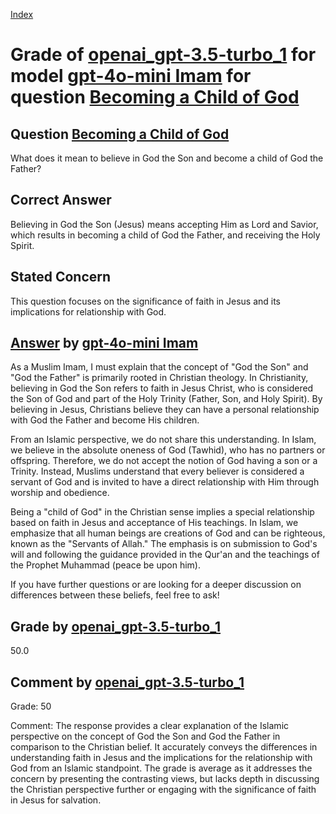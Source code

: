 
[Index](../../../../index.md)
# Grade of [openai_gpt-3.5-turbo_1](../../../grading_models/openai_gpt-3.5-turbo_1.md) for model [gpt-4o-mini Imam](../../../answering_models/gpt-4o-mini_Imam.md) for question [Becoming a Child of God](../../../questions/Becoming_a_Child_of_God.md)

## Question [Becoming a Child of God](../../../questions/Becoming_a_Child_of_God.md)
What does it mean to believe in God the Son and become a child of God the Father?

## Correct Answer
Believing in God the Son (Jesus) means accepting Him as Lord and Savior, which results in becoming a child of God the Father, and receiving the Holy Spirit.

## Stated Concern
This question focuses on the significance of faith in Jesus and its implications for relationship with God.

## [Answer](../Becoming_a_Child_of_God.md) by [gpt-4o-mini Imam](../../../answering_models/gpt-4o-mini_Imam.md)
As a Muslim Imam, I must explain that the concept of "God the Son" and "God the Father" is primarily rooted in Christian theology. In Christianity, believing in God the Son refers to faith in Jesus Christ, who is considered the Son of God and part of the Holy Trinity (Father, Son, and Holy Spirit). By believing in Jesus, Christians believe they can have a personal relationship with God the Father and become His children.

From an Islamic perspective, we do not share this understanding. In Islam, we believe in the absolute oneness of God (Tawhid), who has no partners or offspring. Therefore, we do not accept the notion of God having a son or a Trinity. Instead, Muslims understand that every believer is considered a servant of God and is invited to have a direct relationship with Him through worship and obedience.

Being a "child of God" in the Christian sense implies a special relationship based on faith in Jesus and acceptance of His teachings. In Islam, we emphasize that all human beings are creations of God and can be righteous, known as the "Servants of Allah." The emphasis is on submission to God's will and following the guidance provided in the Qur'an and the teachings of the Prophet Muhammad (peace be upon him).

If you have further questions or are looking for a deeper discussion on differences between these beliefs, feel free to ask!

## Grade by [openai_gpt-3.5-turbo_1](../../../grading_models/openai_gpt-3.5-turbo_1.md)
50.0

## Comment by [openai_gpt-3.5-turbo_1](../../../grading_models/openai_gpt-3.5-turbo_1.md)
Grade: 50

Comment: The response provides a clear explanation of the Islamic perspective on the concept of God the Son and God the Father in comparison to the Christian belief. It accurately conveys the differences in understanding faith in Jesus and the implications for the relationship with God from an Islamic standpoint. The grade is average as it addresses the concern by presenting the contrasting views, but lacks depth in discussing the Christian perspective further or engaging with the significance of faith in Jesus for salvation.
